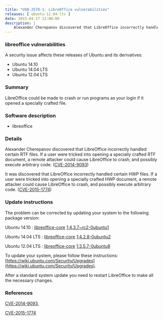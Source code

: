```yaml
---
title: "USN-2578-1: LibreOffice vulnerabilities"
releases: [ ubuntu-12.04-lts ]
date: 2015-04-27 12:00:00
description: |
    Alexander Cherepanov discovered that LibreOffice incorrectly handled certain RTF files. If a user were tricked into opening a specially crafted RTF document, a remote attacker could cause LibreOffice to crash, and possibly execute arbitrary code. ([CVE-2014-9093](http://people.ubuntu.com/~ubuntu-security/cve/CVE-2014-9093))
--- 
```

 
### libreoffice vulnerabilities

A security issue affects these releases of Ubuntu and its derivatives:

* Ubuntu 14.10
* Ubuntu 14.04 LTS
* Ubuntu 12.04 LTS

### Summary

LibreOffice could be made to crash or run programs as your login if it opened a specially crafted file.

### Software description

* libreoffice 

### Details

Alexander Cherepanov discovered that LibreOffice incorrectly handled certain RTF files. If a user were tricked into opening a specially crafted RTF document, a remote attacker could cause LibreOffice to crash, and possibly execute arbitrary code. ([CVE-2014-9093](http://people.ubuntu.com/~ubuntu-security/cve/CVE-2014-9093))

It was discovered that LibreOffice incorrectly handled certain HWP files. If a user were tricked into opening a specially crafted HWP document, a remote attacker could cause LibreOffice to crash, and possibly execute arbitrary code. ([CVE-2015-1774](http://people.ubuntu.com/~ubuntu-security/cve/CVE-2015-1774)) 

### Update instructions

The problem can be corrected by updating your system to the following package version:

Ubuntu 14.10
 : [libreoffice-core](https://launchpad.net/ubuntu/+source/libreoffice) <span> [1:4.3.7~rc2-0ubuntu1](https://launchpad.net/ubuntu/+source/libreoffice/1:4.3.7~rc2-0ubuntu1) </span> 

Ubuntu 14.04 LTS
 : [libreoffice-core](https://launchpad.net/ubuntu/+source/libreoffice) <span> [1:4.2.8-0ubuntu2](https://launchpad.net/ubuntu/+source/libreoffice/1:4.2.8-0ubuntu2) </span> 

Ubuntu 12.04 LTS
 : [libreoffice-core](https://launchpad.net/ubuntu/+source/libreoffice) <span> [1:3.5.7-0ubuntu8](https://launchpad.net/ubuntu/+source/libreoffice/1:3.5.7-0ubuntu8) </span> 

To update your system, please follow these instructions: [https://wiki.ubuntu.com/Security/Upgrades](https://wiki.ubuntu.com/Security/Upgrades).

After a standard system update you need to restart LibreOffice to make all the necessary changes. 

### References

 [CVE-2014-9093](http://people.ubuntu.com/~ubuntu-security/cve/CVE-2014-9093), 

 [CVE-2015-1774](http://people.ubuntu.com/~ubuntu-security/cve/CVE-2015-1774)
 
